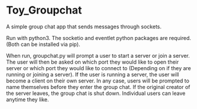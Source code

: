 # Toy_Groupchat
A simple group chat app that sends messages through sockets. 

Run with python3. The socketio and eventlet 
python packages are required. (Both can
be installed via pip).

When run, groupchat.py will prompt a user to start a server
or join a server. The user will then be asked on which port
they would like to open their server or which port
they would like to connect to (Depending on if they are
running or joining a server). If the user is running
a server, the user will become a client on their own
server. In any case, users will be prompted to name
themselves before they enter the group chat. If the
original creator of the server leaves, the group
chat is shut down. Individual users can leave
anytime they like.
